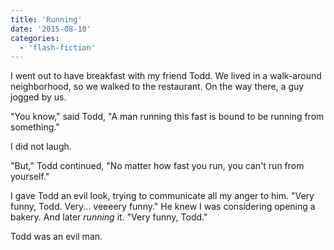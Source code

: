 ```yaml
---
title: 'Running'
date: '2015-08-10'
categories:
  - 'flash-fiction'
---
```


I went out to have breakfast with my friend Todd. We lived in a walk-around
neighborhood, so we walked to the restaurant. On the way there, a guy jogged by
us.

<!-- truncate -->


"You know," said Todd, "A man running this fast is bound to be running from
something."

I did not laugh.

"But," Todd continued, "No matter how fast you run, you can't run from
yourself."

I gave Todd an evil look, trying to communicate all my anger to him. "Very
funny, Todd. Very... veeeery funny." He knew I was considering opening a bakery.
And later _running_ it. "Very funny, Todd."

Todd was an evil man.
